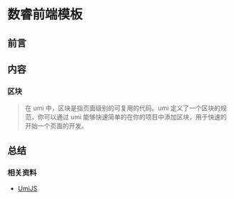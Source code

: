 # 数睿前端模板

## 前言

## 内容

### 区块

> 在 umi 中，区块是指页面级别的可复用的代码。umi 定义了一个区块的规范，你可以通过 umi 能够快速简单的在你的项目中添加区块，用于快速的开始一个页面的开发。

## 总结

### 相关资料

- [UmiJS](https://umijs.org)
